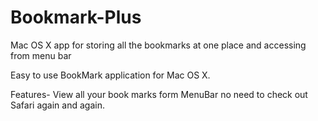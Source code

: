 # Bookmark-Plus
Mac OS X app for storing all the bookmarks at one place and accessing from menu bar

Easy to use BookMark application for Mac OS X.

Features-
View all your book marks form MenuBar no need to check out Safari again and again.
